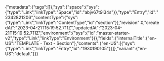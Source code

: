 {"metadata":{"tags":[]},"sys":{"space":{"sys":{"type":"Link","linkType":"Space","id":"abjv67t9l34s"}},"type":"Entry","id":"2342821206","contentType":{"sys":{"type":"Link","linkType":"ContentType","id":"section"}},"revision":0,"createdAt":"2023-04-21T15:19:52.711Z","updatedAt":"2023-04-21T15:19:52.711Z","environment":{"sys":{"id":"master-starter-v2","type":"Link","linkType":"Environment"}}},"fields":{"internalTitle":{"en-US":"TEMPLATE - Text - Section"},"contents":{"en-US":[{"sys":{"type":"Link","linkType":"Entry","id":"1930190105"}}]},"variant":{"en-US":"default"}}}